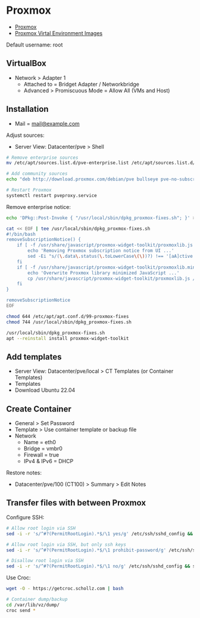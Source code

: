 # Proxmox

* [Proxmox](https://www.proxmox.com/)
* [Proxmox Virtal Environment Images](https://www.proxmox.com/en/downloads/category/iso-images-pve)

Default username: root

## VirtualBox

* Network > Adapter 1
  * Attached to = Bridget Adapter / Networkbridge
  * Advanced > Promiscuous Mode = Allow All (VMs and Host)

## Installation

* Mail = mail@example.com

Adjust sources:

* Server View: Datacenter/pve > Shell

```bash
# Remove enterprise sources
mv /etc/apt/sources.list.d/pve-enterprise.list /etc/apt/sources.list.d/pve-enterprise.list.disabled

# Add community sources
echo "deb http://download.proxmox.com/debian/pve bullseye pve-no-subscription" > /etc/apt/sources.list.d/pve-community.list

# Restart Proxmox
systemctl restart pveproxy.service
```

Remove enterprise notice:

```bash
echo 'DPkg::Post-Invoke { "/usr/local/sbin/dpkg_proxmox-fixes.sh"; }' > /etc/apt/apt.conf.d/99-proxmox-fixes

cat << EOF | tee /usr/local/sbin/dpkg_proxmox-fixes.sh
#!/bin/bash
removeSubscriptionNotice() {
    if [ -f /usr/share/javascript/proxmox-widget-toolkit/proxmoxlib.js ]; then
        echo 'Removing Proxmox subscription notice from UI ...'
        sed -Ei "s/(\.data\.status(\.toLowerCase\(\))?) !== '[aA]ctive'/\1 === 'no-more-nagging'/" /usr/share/javascript/proxmox-widget-toolkit/proxmoxlib.js
    fi
    if [ -f /usr/share/javascript/proxmox-widget-toolkit/proxmoxlib.min.js ]; then
        echo 'Overwrite Proxmox library minimized JavaScript ...'
        cp /usr/share/javascript/proxmox-widget-toolkit/proxmoxlib.js /usr/share/javascript/proxmox-widget-toolkit/proxmoxlib.min.js
    fi
}

removeSubscriptionNotice
EOF

chmod 644 /etc/apt/apt.conf.d/99-proxmox-fixes
chmod 744 /usr/local/sbin/dpkg_proxmox-fixes.sh

/usr/local/sbin/dpkg_proxmox-fixes.sh
apt --reinstall install proxmox-widget-toolkit
```

## Add templates

* Server View: Datacenter/pve/local > CT Templates (or Container Templates)
* Templates
* Download Ubuntu 22.04

## Create Container

* General > Set Password
* Template > Use container template or backup file
* Network
  * Name = eth0
  * Bridge = vmbr0
  * Firewall = true
  * IPv4 & IPv6 = DHCP

Restore notes:

* Datacenter/pve/100 (CT100) > Summary > Edit Notes

## Transfer files with between Proxmox

Configure SSH:

```bash
# Allow root login via SSH
sed -i -r 's/^#?(PermitRootLogin).*$/\1 yes/g' /etc/ssh/sshd_config && systemctl restart ssh

# Allow root login via SSH, but only ssh keys
sed -i -r 's/^#?(PermitRootLogin).*$/\1 prohibit-password/g' /etc/ssh/sshd_config && systemctl restart ssh

# Disallow root login via SSH
sed -i -r 's/^#?(PermitRootLogin).*$/\1 no/g' /etc/ssh/sshd_config && systemctl restart ssh
```

Use Croc:

```bash
wget -O - https://getcroc.schollz.com | bash

# Container dump/backup
cd /var/lib/vz/dump/
croc send *
```
